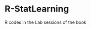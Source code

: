 # R-StatLearning

R codes in the Lab sessions of the book <An Introduction to Statistical Learning with Applications in R>
